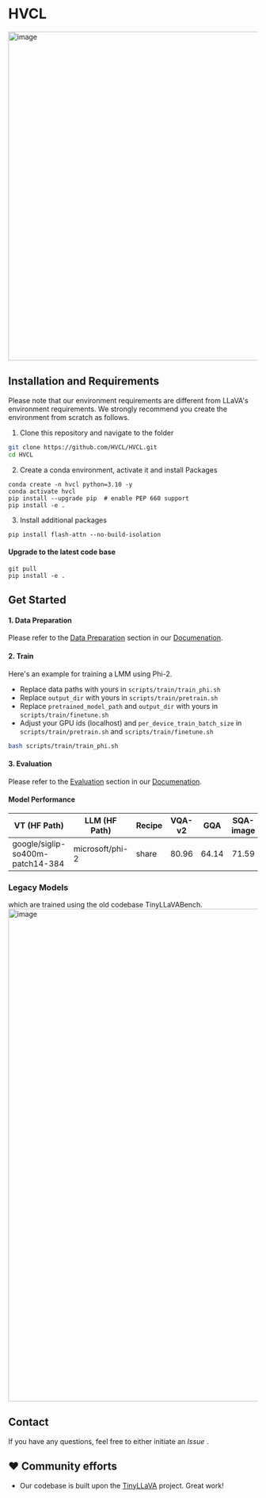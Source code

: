 # HVCL

<img width="2232" height="663" alt="image" src="https://github.com/user-attachments/assets/d32d6dc0-9ed0-476f-832c-4c3711dae2d8" />



## Installation and Requirements

Please note that our environment requirements are different from LLaVA's environment requirements. We strongly recommend you create the environment from scratch as follows.

1. Clone this repository and navigate to the folder
```bash
git clone https://github.com/HVCL/HVCL.git
cd HVCL
```

2. Create a conda environment, activate it and install Packages
```Shell
conda create -n hvcl python=3.10 -y
conda activate hvcl
pip install --upgrade pip  # enable PEP 660 support
pip install -e .
```

3. Install additional packages
```Shell
pip install flash-attn --no-build-isolation
```
#### Upgrade to the latest code base

```Shell
git pull
pip install -e .
```

## Get Started

#### 1. Data Preparation

Please refer to the [Data Preparation](https://tinyllava-factory.readthedocs.io/en/latest/Prepare%20Datasets.html) section in our [Documenation](https://tinyllava-factory.readthedocs.io/en/latest/).

#### 2. Train

Here's an example for training a LMM using Phi-2.

- Replace data paths with yours in `scripts/train/train_phi.sh`
- Replace `output_dir` with yours in `scripts/train/pretrain.sh`
- Replace `pretrained_model_path` and `output_dir` with yours in `scripts/train/finetune.sh`
- Adjust your GPU ids (localhost) and `per_device_train_batch_size` in `scripts/train/pretrain.sh` and `scripts/train/finetune.sh`

```bash
bash scripts/train/train_phi.sh
```


#### 3. Evaluation

Please refer to the [Evaluation](https://tinyllava-factory.readthedocs.io/en/latest/Evaluation.html) section in our [Documenation](https://tinyllava-factory.readthedocs.io/en/latest/Evaluation.html).



#### Model Performance

| VT (HF Path)                      | LLM (HF Path)                      | Recipe    | VQA-v2 | GQA  | SQA-image | TextVQA | MM-Vet | POPE | MME    | MMMU-val |
| --------------------------------- | ---------------------------------- | --------- | :----: | :--: | :-------: | :-----: | :----: | :--: | :----: | :------: |
| google/siglip-so400m-patch14-384  | microsoft/phi-2                    | share     | 80.96   | 64.14 | 71.59     | 59.23   |36.1  | 88.37 | 1488.96 | 37.3    |

### Legacy Models

which are trained using the old codebase TinyLLaVABench.
<img width="1300" height="993" alt="image" src="https://github.com/user-attachments/assets/0acbb6d3-dade-44db-a3d8-0b998ae2934d" />






## Contact
If you have any questions, feel free to either initiate an *Issue* .




## ❤️ Community efforts
* Our codebase is built upon the [TinyLLaVA]([https://github.com/haotian-liu/LLaVA](https://github.com/TinyLLaVA/TinyLLaVA_Factory)) project. Great work!

